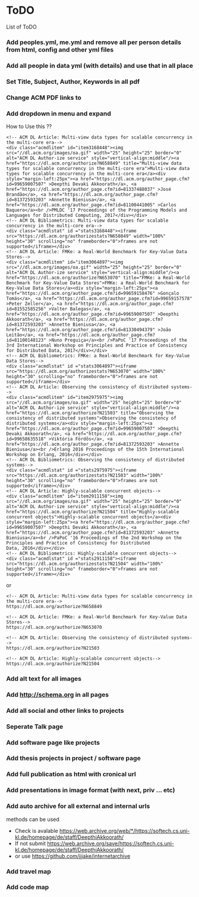 # ToDO 

List of ToDO

### Add peoples.yml, me.yml  and remove all per person details from html, config and other yml files

### Add all people in data yml (with details) and use that in all place

### Set Title, Subject, Author, Keywords in all pdf

### Change ACM PDF links to

### Add dropdown in menu and expand

How to Use this ??

```
<!-- ACM DL Article: Multi-view data types for scalable concurrency in the multi-core era-->
<div class="acmdlitem" id="item3168448"><img src="//dl.acm.org/images/oa.gif" width="25" height="25" border="0" alt="ACM DL Author-ize service" style="vertical-align:middle"/><a href="https://dl.acm.org/authorize?N658849" title="Multi-view data types for scalable concurrency in the multi-core era">Multi-view data types for scalable concurrency in the multi-core era</a><div style="margin-left:25px"><a href="https://dl.acm.org/author_page.cfm?id=99659007507" >Deepthi Devaki Akkoorath</a>, <a href="https://dl.acm.org/author_page.cfm?id=81337488037" >José Brandão</a>, <a href="https://dl.acm.org/author_page.cfm?id=81372593203" >Annette Bieniusa</a>, <a href="https://dl.acm.org/author_page.cfm?id=81100441005" >Carlos Baquero</a><br />PMLDC '17 Proceedings of the Programming Models and Languages for Distributed Computing, 2017</div></div>
<!-- ACM DL Bibliometrics: Multi-view data types for scalable concurrency in the multi-core era-->
<div class="acmdlstat" id ="stats3168448"><iframe src="https://dl.acm.org/authorizestats?N658849" width="100%" height="30" scrolling="no" frameborder="0">frames are not supported</iframe></div> 
<!-- ACM DL Article: FMKe: a Real-World Benchmark for Key-Value Data Stores-->
<div class="acmdlitem" id="item3064897"><img src="//dl.acm.org/images/oa.gif" width="25" height="25" border="0" alt="ACM DL Author-ize service" style="vertical-align:middle"/><a href="https://dl.acm.org/authorize?N653070" title="FMKe: a Real-World Benchmark for Key-Value Data Stores">FMKe: a Real-World Benchmark for Key-Value Data Stores</a><div style="margin-left:25px"><a href="https://dl.acm.org/author_page.cfm?id=99659158476" >Gonçalo Tomás</a>, <a href="https://dl.acm.org/author_page.cfm?id=99659157578" >Peter Zeller</a>, <a href="https://dl.acm.org/author_page.cfm?id=81552585256" >Valter Balegas</a>, <a href="https://dl.acm.org/author_page.cfm?id=99659007507" >Deepthi Akkoorath</a>, <a href="https://dl.acm.org/author_page.cfm?id=81372593203" >Annette Bieniusa</a>, <a href="https://dl.acm.org/author_page.cfm?id=81330494379" >João Leitão</a>, <a href="https://dl.acm.org/author_page.cfm?id=81100148123" >Nuno Preguiça</a><br />PaPoC '17 Proceedings of the 3rd International Workshop on Principles and Practice of Consistency for Distributed Data, 2017</div></div>
<!-- ACM DL Bibliometrics: FMKe: a Real-World Benchmark for Key-Value Data Stores-->
<div class="acmdlstat" id ="stats3064897"><iframe src="https://dl.acm.org/authorizestats?N653070" width="100%" height="30" scrolling="no" frameborder="0">frames are not supported</iframe></div> 
<!-- ACM DL Article: Observing the consistency of distributed systems-->
<div class="acmdlitem" id="item2975975"><img src="//dl.acm.org/images/oa.gif" width="25" height="25" border="0" alt="ACM DL Author-ize service" style="vertical-align:middle"/><a href="https://dl.acm.org/authorize?N21503" title="Observing the consistency of distributed systems">Observing the consistency of distributed systems</a><div style="margin-left:25px"><a href="https://dl.acm.org/author_page.cfm?id=99659007507" >Deepthi Devaki Akkoorath</a>, <a href="https://dl.acm.org/author_page.cfm?id=99658635518" >Viktória Fördős</a>, <a href="https://dl.acm.org/author_page.cfm?id=81372593203" >Annette Bieniusa</a><br />Erlang 2016 Proceedings of the 15th International Workshop on Erlang, 2016</div></div>
<!-- ACM DL Bibliometrics: Observing the consistency of distributed systems-->
<div class="acmdlstat" id ="stats2975975"><iframe src="https://dl.acm.org/authorizestats?N21503" width="100%" height="30" scrolling="no" frameborder="0">frames are not supported</iframe></div> 
<!-- ACM DL Article: Highly-scalable concurrent objects-->
<div class="acmdlitem" id="item2911158"><img src="//dl.acm.org/images/oa.gif" width="25" height="25" border="0" alt="ACM DL Author-ize service" style="vertical-align:middle"/><a href="https://dl.acm.org/authorize?N21504" title="Highly-scalable concurrent objects">Highly-scalable concurrent objects</a><div style="margin-left:25px"><a href="https://dl.acm.org/author_page.cfm?id=99659007507" >Deepthi Devaki Akkoorath</a>, <a href="https://dl.acm.org/author_page.cfm?id=81372593203" >Annette Bieniusa</a><br />PaPoC '16 Proceedings of the 2nd Workshop on the Principles and Practice of Consistency for Distributed Data, 2016</div></div>
<!-- ACM DL Bibliometrics: Highly-scalable concurrent objects-->
<div class="acmdlstat" id ="stats2911158"><iframe src="https://dl.acm.org/authorizestats?N21504" width="100%" height="30" scrolling="no" frameborder="0">frames are not supported</iframe></div> 

```
or

```
<!-- ACM DL Article: Multi-view data types for scalable concurrency in the multi-core era-->
https://dl.acm.org/authorize?N658849

<!-- ACM DL Article: FMKe: a Real-World Benchmark for Key-Value Data Stores-->
https://dl.acm.org/authorize?N653070

<!-- ACM DL Article: Observing the consistency of distributed systems-->
https://dl.acm.org/authorize?N21503

<!-- ACM DL Article: Highly-scalable concurrent objects-->
https://dl.acm.org/authorize?N21504

```

### Add alt text for all images

### Add http://schema.org in all pages

### Add all social and other links to projects

### Seperate Talk page

### Add software page like projects

### Add thesis projects in project / software page

### Add full publication as html with cronical url

### Add presentations in image format (with next, priv ... etc)

### Add auto archive for all external and internal urls
 
 methods can be used
 - Check is avalable https://web.archive.org/web/*/https://softech.cs.uni-kl.de/homepage/de/staff/DeepthiAkkoorath/
 - If not submit https://web.archive.org/save/https://softech.cs.uni-kl.de/homepage/de/staff/DeepthiAkkoorath/
 - or use https://github.com/jjjake/internetarchive

### Add travel map

### Add code map
